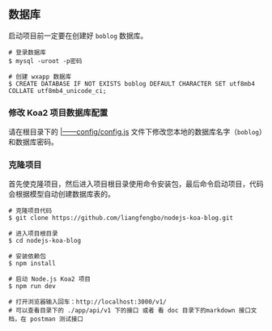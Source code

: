 ## 数据库
启动项目前一定要在创建好 `boblog` 数据库。
```
# 登录数据库
$ mysql -uroot -p密码

# 创建 wxapp 数据库
$ CREATE DATABASE IF NOT EXISTS boblog DEFAULT CHARACTER SET utf8mb4 COLLATE utf8mb4_unicode_ci;
```

### 修改 Koa2 项目数据库配置
请在根目录下的 [|——config/config.js](https://github.com/liangfengbo/nodejs-koa-blog/blob/master/config/config.js) 文件下修改您本地的数据库名字（`boblog`）和数据库密码。

### 克隆项目
首先使克隆项目，然后进入项目根目录使用命令安装包，最后命令启动项目，代码会根据模型自动创建数据库表的。

```
# 克隆项目代码
$ git clone https://github.com/liangfengbo/nodejs-koa-blog.git

# 进入项目根目录
$ cd nodejs-koa-blog

# 安装依赖包
$ npm install

# 启动 Node.js Koa2 项目
$ npm run dev

# 打开浏览器输入回车：http://localhost:3000/v1/
# 可以查看目录下的 ./app/api/v1 下的接口 或者 看 doc 目录下的markdown 接口文档，在 postman 测试接口
